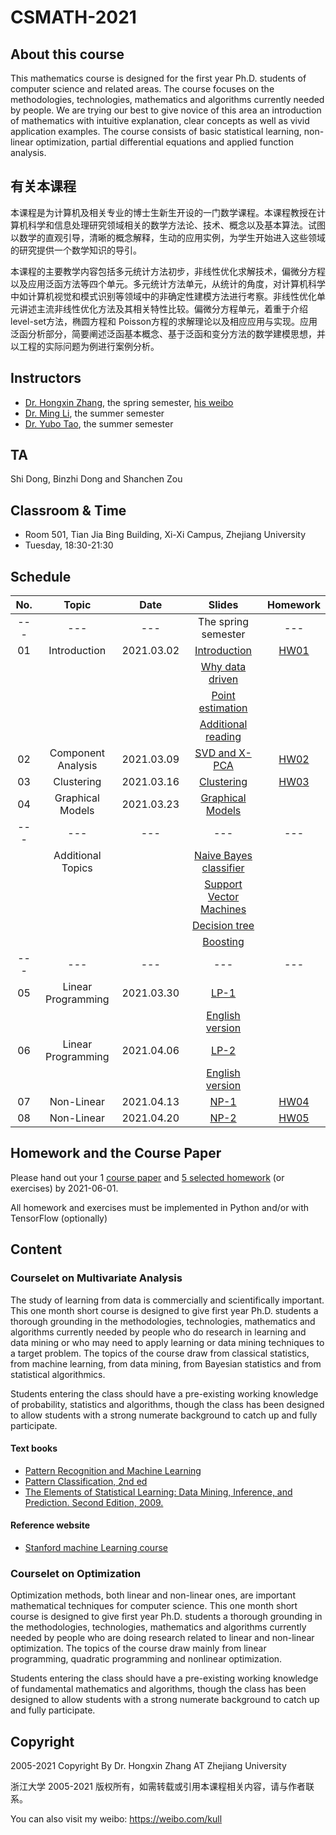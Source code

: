 # CSMATH-2021

## About this course
This mathematics course is designed for the first year Ph.D. students of computer science and related areas. The course focuses on the methodologies, technologies, mathematics and algorithms currently needed by people. We are trying our best to give novice of this area an introduction of mathematics with intuitive explanation, clear concepts as well as vivid application examples. The course consists of basic statistical learning, non-linear optimization, partial differential equations and applied function analysis.

## 有关本课程
本课程是为计算机及相关专业的博士生新生开设的一门数学课程。本课程教授在计算机科学和信息处理研究领域相关的数学方法论、技术、概念以及基本算法。试图以数学的直观引导，清晰的概念解释，生动的应用实例，为学生开始进入这些领域的研究提供一个数学知识的导引。

本课程的主要教学内容包括多元统计方法初步，非线性优化求解技术，偏微分方程以及应用泛函方法等四个单元。多元统计方法单元，从统计的角度，对计算机科学中如计算机视觉和模式识别等领域中的非确定性建模方法进行考察。非线性优化单元讲述主流非线性优化方法及其相关特性比较。偏微分方程单元，着重于介绍level-set方法，椭圆方程和 Poisson方程的求解理论以及相应应用与实现。应用泛函分析部分，简要阐述泛函基本概念、基于泛函和变分方法的数学建模思想，并以工程的实际问题为例进行案例分析。


## Instructors
+ [Dr. Hongxin Zhang](http://www.cad.zju.edu.cn/home/zhx/), the spring semester, [his weibo](https://weibo.com/kull/)
+ [Dr. Ming Li](http://www.cad.zju.edu.cn/liming), the summer semester 
+ [Dr. Yubo Tao](http://www.cad.zju.edu.cn/home/ybtao/), the summer semester

## TA
Shi Dong, Binzhi Dong and Shanchen Zou

## Classroom & Time
+ Room 501, Tian Jia Bing Building, Xi-Xi Campus, Zhejiang University
+ Tuesday, 18:30-21:30

## Schedule
|  No. |   Topic             |     Date     |                  Slides                                   |   Homework              |
|:----:|:-------------------:|:------------:|:---------------------------------------------------------:|:-----------------------:|
| ---  |   ---               |  ---         |  The spring semester                                      |   ---                   |
|  01  |  Introduction       |  2021.03.02  |  [Introduction](pdf/csmath-00-introduction.pdf)           |   [HW01](hw/hw01.md)    |
|      |                     |              |  [Why data driven](pdf/csmath-01-data-driven-1.pdf)       |                         |
|      |                     |              |  [Point estimation](pdf/csmath-01-point_estimation.pdf)   |                         |
|      |                     |              |  [Additional reading](https://engineering.purdue.edu/kak/Trinity.pdf) |             |
|  02  |  Component Analysis |  2021.03.09  |  [SVD and X-PCA](pdf/csmath-02-component_analysis.pdf)    |   [HW02](hw/hw02.md)    |
|  03  |  Clustering         |  2021.03.16  |  [Clustering](pdf/csmath-03-distance_and_similarity.pdf)  |   [HW03](hw/hw03.md)    |
|  04  |  Graphical Models   |  2021.03.23  |  [Graphical Models](pdf/csmath-04-graphical_models.pdf)   |                         |
| ---  |   ---               |  ---         |  ---                                                      |   ---                   |
|      |  Additional Topics  |              |  [Naive Bayes classifier](pdf/ML2007-naive_bayes_classification.pdf)   |            |
|      |                     |              |  [Support Vector Machines](pdf/ML2007-SVM.pdf)            |                         |
|      |                     |              |  [Decision tree](pdf/ML2007-decision_tree.pdf)            |                         |
|      |                     |              |  [Boosting](pdf/ML2007-boosting.pdf)                      |                         |
| ---  |   ---               |  ---         |  ---                                                      |   ---                   |
|  05  |  Linear Programming |  2021.03.30  |  [LP-1](pdf/csmath-05-linear_programming.pdf)             |                         |
|      |                     |              |  [English version](pdf/csmath-05-linear_programming_en.pdf)       |                 |
|  06  |  Linear Programming |  2021.04.06  |  [LP-2](pdf/csmath-06-linear_programming_and_dual_methods.pdf)    |                 |
|      |                     |              |  [English version](pdf/csmath-06-linear_programming_and_dual_methods_en.pdf)    |   |
|  07  |  Non-Linear         |  2021.04.13  |  [NP-1](pdf/csmath-07-nonlinear.pdf)                      |   [HW04](hw/hw04.md)    |
|  08  |  Non-Linear         |  2021.04.20  |  [NP-2](pdf/csmath-08-nonlinear_and_qp.pdf)               |   [HW05](hw/hw05.md)    |


## Homework and the Course Paper
Please hand out your 1 [course paper](coursepaper/README.md) and [5 selected homework](hw/README.md) (or exercises) by 2021-06-01. 

All homework and exercises must be implemented in Python and/or with TensorFlow (optionally) 

## Content

### Courselet on Multivariate Analysis
The study of learning from data is commercially and scientifically important. This one month short course is designed to give first year Ph.D. students a thorough grounding in the methodologies, technologies, mathematics and algorithms currently needed by people who do research in learning and data mining or who may need to apply learning or data mining techniques to a target problem. The topics of the course draw from classical statistics, from machine learning, from data mining, from Bayesian statistics and from statistical algorithmics.

Students entering the class should have a pre-existing working knowledge of probability, statistics and algorithms, though the class has been designed to allow students with a strong numerate background to catch up and fully participate.

#### Text books
+ [Pattern Recognition and Machine Learning](http://research.microsoft.com/en-us/um/people/cmbishop/prml/)
+ [Pattern Classification, 2nd ed](http://www.rii.ricoh.com/~stork/DHS.html)
+ [The Elements of Statistical Learning: Data Mining, Inference, and Prediction. Second Edition, 2009.](http://www-stat.stanford.edu/~tibs/ElemStatLearn/)

#### Reference website
+ [Stanford machine Learning course](http://www.stanford.edu/class/cs229/)


### Courselet on Optimization
Optimization methods, both linear and non-linear ones, are important mathematical techniques for computer science. This one month short course is designed to give first year Ph.D. students a thorough grounding in the methodologies, technologies, mathematics and algorithms currently needed by people who are doing research related to linear and non-linear optimization. The topics of the course draw mainly from linear programming, quadratic programming and nonlinear optimization.

Students entering the class should have a pre-existing working knowledge of fundamental mathematics and algorithms, though the class has been designed to allow students with a strong numerate background to catch up and fully participate.

## Copyright
2005-2021 Copyright By Dr. Hongxin Zhang AT Zhejiang University

浙江大学 2005-2021 版权所有，如需转载或引用本课程相关内容，请与作者联系。

You can also visit my weibo: https://weibo.com/kull

